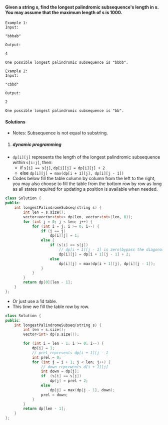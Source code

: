 #### Given a string s, find the longest palindromic subsequence's length in s. You may assume that the maximum length of s is 1000.

```
Example 1:
Input:

"bbbab"

Output:

4

One possible longest palindromic subsequence is "bbbb".

Example 2:
Input:

"cbbd"

Output:

2

One possible longest palindromic subsequence is "bb". 
```

#### Solutions

- Notes: Subsequence is not equal to substring.

1. ##### dynamic programming

- `dp[i][j]` represents the length of the longest palindromic subsequence within `s[i:j]`, then:
    - if `s[i] == s[j]`, `dp[i][j] = dp[i][j] + 2`
    - else `dp[i][j] = max(dp[i + 1][j], dp[i][j - 1])`
- Codes below fill the table column by column from the left to the right, you may also choose to fill the table from the bottom row by row as long as all states required for updating a  position is available when needed.

```cpp
class Solution {
public:
    int longestPalindromeSubseq(string s) {
        int len = s.size();
        vector<vector<int>> dp(len, vector<int>(len, 0));
        for (int j = 0; j < len; j++) {
            for (int i = j; i >= 0; i--) {
                if (i == j)
                    dp[i][j] = 1;
                else {
                    if (s[i] == s[j])
                        // dp[i + 1][j - 1] is zero(bypass the diagonal) when j < i, would not cause error
                        dp[i][j] = dp[i + 1][j - 1] + 2;
                    else
                        dp[i][j] = max(dp[i + 1][j], dp[i][j - 1]);
                }
            }
        }
        return dp[0][len - 1];
    }
};
```


- Or just use a 1d table.
- This time we fill the table row by row.

```cpp
class Solution {
public:
    int longestPalindromeSubseq(string s) {
        int len = s.size();
        vector<int> dp(s.size());

        for (int i = len - 1; i >= 0; i--) {
            dp[i] = 1;
            // prel represents dp[i + 1][j - 1
            int prel = 0;
            for (int j = i + 1; j < len; j++) {
                // down reprewents d[i + 1][j]
                int down = dp[j];
                if  (s[i] == s[j])
                    dp[j] = prel + 2;
                else
                    dp[j] = max(dp[j - 1], down);
                prel = down;
            }
        }
        return dp[len - 1];
    }
};
```